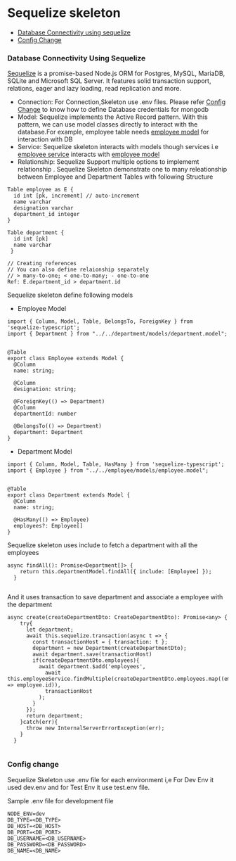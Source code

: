 # Sequelize skeleton

- [Database Connectivity using sequelize](#database-connectivity-using-sequelize)
- [Config Change](#config-change)

### Database Connectivity Using Sequelize

[Sequelize](https:///https://sequelize.org/) is a promise-based Node.js ORM for Postgres, MySQL, MariaDB, SQLite and Microsoft SQL Server. It features solid transaction support, relations, eager and lazy loading, read replication and more.

- Connection: For Connection,Skeleton use .env files. Please refer [Config Change](#config-change) to know how to define Database credentials for mongodb
- Model: Sequelize implements the Active Record pattern. With this pattern, we can use model classes directly to interact with the database.For example, employee table needs [employee model](https://github.com/manish516-successive/sequelize-sekelton/blob/main/src/modules/employee/models/employee.model.ts) for interaction with DB 
- Service: Sequelize skeleton interacts with models though services i.e [employee service](https://github.com/manish516-successive/sequelize-sekelton/blob/main/src/modules/employee/services/employee.service.ts) interacts with [employee model](https://github.com/manish516-successive/sequelize-sekelton/blob/main/src/modules/employee/models/employee.model.ts)
- Relationship: Sequelize Support multiple options to implememt relationship . Sequelize Skeleton demonstrate one to many releationship between Employee and Department Tables with following Structure

```
Table employee as E {
  id int [pk, increment] // auto-increment
  name varchar
  designation varchar
  department_id integer
}

Table department {
  id int [pk]
  name varchar
 }

// Creating references
// You can also define relaionship separately
// > many-to-one; < one-to-many; - one-to-one
Ref: E.department_id > department.id  
```
Sequelize skeleton define following models

- Employee Model

```
import { Column, Model, Table, BelongsTo, ForeignKey } from 'sequelize-typescript';
import { Department } from "../../department/models/department.model";


@Table
export class Employee extends Model {
  @Column
  name: string;

  @Column
  designation: string;

  @ForeignKey(() => Department)
  @Column
  departmentId: number

  @BelongsTo(() => Department)
  department: Department
}
```

- Department Model

```
import { Column, Model, Table, HasMany } from 'sequelize-typescript';
import { Employee } from "../../employee/models/employee.model";


@Table
export class Department extends Model {
  @Column
  name: string;

  @HasMany(() => Employee)
  employees?: Employee[]
}
```
Sequelize skeleton uses include to fetch a department with all the employees

```
async findAll(): Promise<Department[]> {
    return this.departmentModel.findAll({ include: [Employee] });
  }
  
```
And it uses transaction to save department and associate a employee with the department

```
async create(createDepartmentDto: CreateDepartmentDto): Promise<any> {
    try{
      let department;
      await this.sequelize.transaction(async t => {
        const transactionHost = { transaction: t };
        department = new Department(createDepartmentDto);
        await department.save(transactionHost)
        if(createDepartmentDto.employees){
          await department.$add('employees', 
            await this.employeeService.findMultiple(createDepartmentDto.employees.map((employee) => employee.id)),
            transactionHost
          );
        }
      });
      return department;
    }catch(err){
      throw new InternalServerErrorException(err);
    }
  }
  
```
### Config change

Sequelize Skeleton use .env file for each environment i,e For Dev Env it used dev.env and for Test Env it use test.env file. 

Sample .env file for development file

```
NODE_ENV=dev
DB_TYPE=<DB_TYPE>
DB_HOST=<DB_HOST>
DB_PORT=<DB_PORT>
DB_USERNAME=<DB_USERNAME>
DB_PASSWORD=<DB_PASSWORD>
DB_NAME=<DB_NAME>
```
